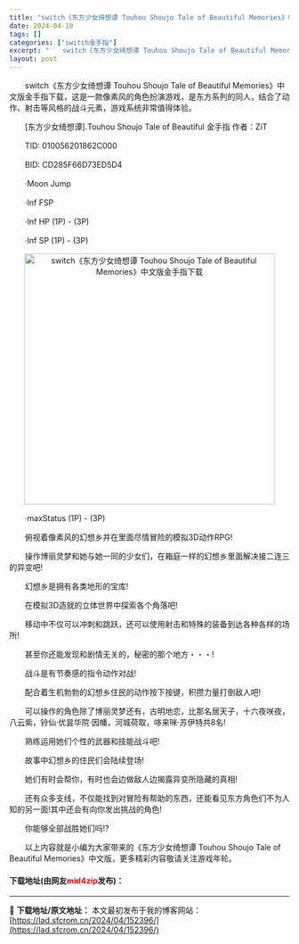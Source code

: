 ```yaml
---
title: "switch《东方少女绮想谭 Touhou Shoujo Tale of Beautiful Memories》中文版金手指下载"
date: 2024-04-10
tags: []
categories: ["switch金手指"]
excerpt: "　　switch《东方少女绮想谭 Touhou Shoujo Tale of Beautiful Memories》中文版金手指下载，这是一款像素风的角色扮演游戏，是东方系列的同人，结合了动作、射击等风格的战斗元素，游戏系统非常值得体验。 　　[东方少女绮想谭].Touhou Shoujo Tale&hellip;"
layout: post
---
```


 <p>　　switch《东方少女绮想谭 Touhou Shoujo Tale of Beautiful Memories》中文版金手指下载，这是一款像素风的角色扮演游戏，是东方系列的同人，结合了动作、射击等风格的战斗元素，游戏系统非常值得体验。</p> <p>　　[东方少女绮想谭].Touhou Shoujo Tale of Beautiful 金手指 作者：ZiT</p> <p>　　TID: 010056201862C000</p> <p>　　BID: CD285F66D73ED5D4</p> <p>　　&middot;Moon Jump</p> <p>　　&middot;Inf FSP</p> <p>　　&middot;Inf HP (1P) - (3P)</p> <p>　　&middot;Inf SP (1P) - (3P)</p> <p align="center"><img align="" border="0" src="https://lad.sfcrom.cn/wp-content/uploads/2024/04/20240410_6615ebc409541.webp" width="450" alt="switch《东方少女绮想谭 Touhou Shoujo Tale of Beautiful Memories》中文版金手指下载" /></p> <p>　　&middot;maxStatus (1P) - (3P)</p> <p>　　俯视着像素风的幻想乡并在里面尽情冒险的模拟3D动作RPG!</p> <p>　　操作博丽灵梦和她与她一同的少女们，在箱庭一样的幻想乡里面解决接二连三的异变吧!</p> <p>　　幻想乡是拥有各类地形的宝库!</p> <p>　　在模拟3D造就的立体世界中探索各个角落吧!</p> <p>　　移动中不仅可以冲刺和跳跃，还可以使用射击和特殊的装备到达各种各样的场所!</p> <p>　　甚至你还能发现和剧情无关的，秘密的那个地方・・・!</p> <p>　　战斗是有节奏感的指令动作对战!</p> <p>　　配合着生机勃勃的幻想乡住民的动作按下按键，积攒力量打倒敌人吧!</p> <p>　　可以操作的角色除了博丽灵梦还有，古明地恋，比那名居天子，十六夜咲夜，八云紫，铃仙&middot;优昙华院&middot;因幡，河城荷取，哆来咪&middot;苏伊特共8名!</p> <p>　　熟练运用她们个性的武器和技能战斗吧!</p> <p>　　故事中幻想乡的住民们会陆续登场!</p> <p>　　她们有时会帮你，有时也会边做敌人边揭露异变所隐藏的真相!</p> <p>　　还有众多支线，不仅能找到对冒险有帮助的东西，还能看见东方角色们不为人知的另一面!其中还会有向你发出挑战的角色!</p> <p>　　你能够全部战胜她们吗!?</p> <p>　　以上内容就是小编为大家带来的《东方少女绮想谭 Touhou Shoujo Tale of Beautiful Memories》中文版，更多精彩内容敬请关注游戏年轮。</p> <p><h4>下载地址(由网友<font color="red">mid4zip</font>发布)：</h4></p> 

---
📖 **下载地址/原文地址：** 本文最初发布于我的博客网站：[https://lad.sfcrom.cn/2024/04/152396/](https://lad.sfcrom.cn/2024/04/152396/)
